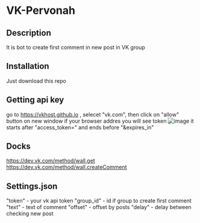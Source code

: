 # VK-Pervonah

## Description
It is bot to create first comment in new post in VK group

## Installation
Just download this repo

## Getting api key
go to https://vkhost.github.io , selecet "vk.com", then click on "allow" button on new window
if your browser addres you will see token ![image](https://user-images.githubusercontent.com/58441229/187542302-d5d4f522-dd02-4f8c-8e86-53889e61f61e.png)
it starts after "access_token=" and ends before "&expires_in"


## Docks
https://dev.vk.com/method/wall.get
https://dev.vk.com/method/wall.createComment

## Settings.json
"token" - your vk api token
"group_id" - id if group to create first comment
"text" - text of comment
"offset" - offset by posts
"delay" - delay between checking new post

